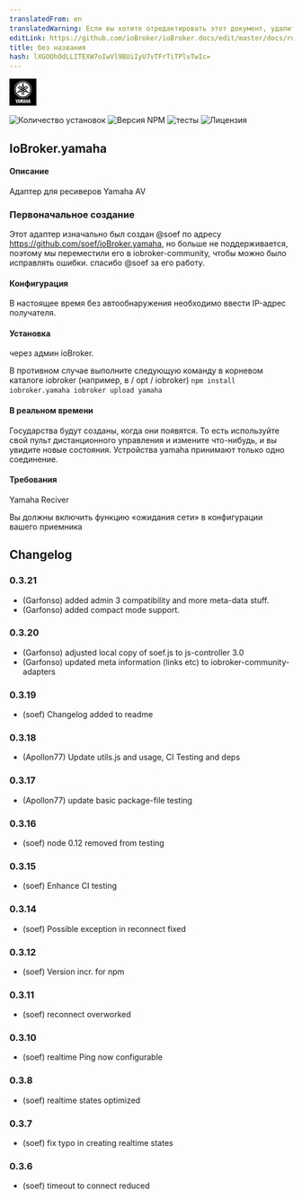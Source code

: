 ```yaml
---
translatedFrom: en
translatedWarning: Если вы хотите отредактировать этот документ, удалите поле «translationFrom», в противном случае этот документ будет снова автоматически переведен
editLink: https://github.com/ioBroker/ioBroker.docs/edit/master/docs/ru/adapterref/iobroker.yamaha/README.md
title: без названия
hash: lXGOOhOdLLITEXW7oIwVl9BUiIyU7vTFrTiTPlvTwIc=
---
```

![логотип](../../../en/adapterref/iobroker.yamaha/admin/yamaha.png)

![Количество установок](http://iobroker.live/badges/yamaha-stable.svg)
![Версия NPM](http://img.shields.io/npm/v/iobroker.yamaha.svg)
![тесты](http://img.shields.io/travis/iobroker-community-adapters/ioBroker.yamaha/master.svg)
![Лицензия](https://img.shields.io/badge/license-MIT-blue.svg?style=flat)

## IoBroker.yamaha
#### Описание
Адаптер для ресиверов Yamaha AV

### Первоначальное создание
Этот адаптер изначально был создан @soef по адресу https://github.com/soef/ioBroker.yamaha, но больше не поддерживается, поэтому мы переместили его в iobroker-community, чтобы можно было исправлять ошибки. спасибо @soef за его работу.

#### Конфигурация
В настоящее время без автообнаружения необходимо ввести IP-адрес получателя.

#### Установка
через админ ioBroker.

В противном случае выполните следующую команду в корневом каталоге iobroker (например, в / opt / iobroker) `` npm install iobroker.yamaha iobroker upload yamaha ``

#### В реальном времени
Государства будут созданы, когда они появятся. То есть используйте свой пульт дистанционного управления и измените что-нибудь, и вы увидите новые состояния.
Устройства yamaha принимают только одно соединение.

#### Требования
Yamaha Reciver

Вы должны включить функцию «ожидания сети» в конфигурации вашего приемника

## Changelog
### 0.3.21
* (Garfonso) added admin 3 compatibility and more meta-data stuff.
* (Garfonso) added compact mode support.
### 0.3.20
* (Garfonso) adjusted local copy of soef.js to js-controller 3.0
* (Garfonso) updated meta information (links etc) to iobroker-community-adapters
### 0.3.19
* (soef) Changelog added to readme
### 0.3.18
* (Apollon77) Update utils.js and usage, CI Testing and deps
### 0.3.17
* (Apollon77) update basic package-file testing
### 0.3.16
* (soef) node 0.12 removed from testing
### 0.3.15
* (soef) Enhance CI testing
### 0.3.14
* (soef) Possible exception in reconnect fixed
### 0.3.12
* (soef) Version incr. for npm
### 0.3.11
* (soef) reconnect overworked
### 0.3.10
* (soef) realtime Ping now configurable
### 0.3.8
* (soef) realtime states optimized
### 0.3.7
* (soef) fix typo in creating realtime states
### 0.3.6
* (soef) timeout to connect reduced

<!--

## License
The MIT License (MIT)

Copyright (c) 2015-2020 soef <soef@gmx.net>

Permission is hereby granted, free of charge, to any person obtaining a copy
of this software and associated documentation files (the "Software"), to deal
in the Software without restriction, including without limitation the rights
to use, copy, modify, merge, publish, distribute, sublicense, and/or sell
copies of the Software, and to permit persons to whom the Software is
furnished to do so, subject to the following conditions:

The above copyright notice and this permission notice shall be included in
all copies or substantial portions of the Software.

THE SOFTWARE IS PROVIDED "AS IS", WITHOUT WARRANTY OF ANY KIND, EXPRESS OR
IMPLIED, INCLUDING BUT NOT LIMITED TO THE WARRANTIES OF MERCHANTABILITY,
FITNESS FOR A PARTICULAR PURPOSE AND NONINFRINGEMENT. IN NO EVENT SHALL THE
AUTHORS OR COPYRIGHT HOLDERS BE LIABLE FOR ANY CLAIM, DAMAGES OR OTHER
LIABILITY, WHETHER IN AN ACTION OF CONTRACT, TORT OR OTHERWISE, ARISING FROM,
OUT OF OR IN CONNECTION WITH THE SOFTWARE OR THE USE OR OTHER DEALINGS IN
THE SOFTWARE.
-->